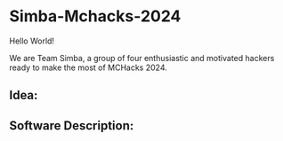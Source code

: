 # Simba-Mchacks-2024

Hello World!

We are Team Simba, a group of four enthusiastic and motivated hackers ready to make the most of MCHacks 2024.

## Idea:

## Software Description:

